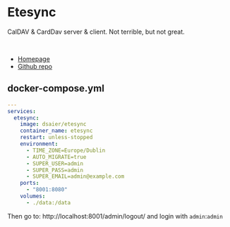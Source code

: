 # Etesync

CalDAV & CardDav server & client.
Not terrible, but not great.

<br>

- [Homepage](https://www.etesync.com/)
- [Github repo](https://github.com/etesync)


## docker-compose.yml
```yml
---
services:
  etesync:
    image: dsaier/etesync
    container_name: etesync
    restart: unless-stopped
    environment:
      - TIME_ZONE=Europe/Dublin
      - AUTO_MIGRATE=true
      - SUPER_USER=admin
      - SUPER_PASS=admin
      - SUPER_EMAIL=admin@example.com
    ports:
      - "8001:8080"
    volumes:
      - ./data:/data
```
Then go to: http://localhost:8001/admin/logout/
and login with `admin`:`admin`
